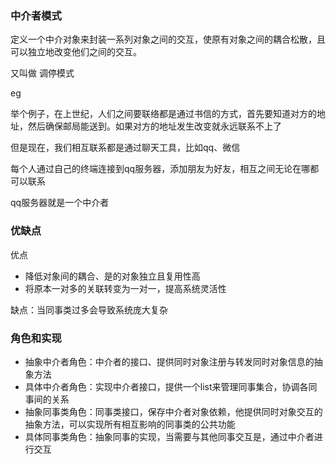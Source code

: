 ### 中介者模式

定义一个中介对象来封装一系列对象之间的交互，使原有对象之间的耦合松散，且可以独立地改变他们之间的交互。

又叫做 调停模式

eg

举个例子，在上世纪，人们之间要联络都是通过书信的方式，首先要知道对方的地址，然后确保邮局能送到。如果对方的地址发生改变就永远联系不上了

但是现在，我们相互联系都是通过聊天工具，比如qq、微信

每个人通过自己的终端连接到qq服务器，添加朋友为好友，相互之间无论在哪都可以联系

qq服务器就是一个中介者

### 优缺点

优点

- 降低对象间的耦合、是的对象独立且复用性高
- 将原本一对多的关联转变为一对一，提高系统灵活性

缺点：当同事类过多会导致系统庞大复杂

### 角色和实现

- 抽象中介者角色：中介者的接口、提供同时对象注册与转发同时对象信息的抽象方法
- 具体中介者角色：实现中介者接口，提供一个list来管理同事集合，协调各同事间的关系
- 抽象同事类角色：同事类接口，保存中介者对象依赖，他提供同时对象交互的抽象方法，可以实现所有相互影响的同事类的公共功能 
- 具体同事类角色：抽象同事的实现，当需要与其他同事交互是，通过中介者进行交互

